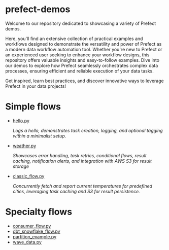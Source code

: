# prefect-demos
Welcome to our repository dedicated to showcasing a variety of Prefect demos. 

Here, you'll find an extensive collection of practical examples and workflows designed to demonstrate the versatility and power of Prefect as a modern data workflow automation tool. Whether you're new to Prefect or an experienced user seeking to enhance your workflow designs, this repository offers valuable insights and easy-to-follow examples. Dive into our demos to explore how Prefect seamlessly orchestrates complex data processes, ensuring efficient and reliable execution of your data tasks. 

Get inspired, learn best practices, and discover innovative ways to leverage Prefect in your data projects!

# Simple flows
- [hello.py](flows/simple_flows/hello.py)
    
    *Logs a hello, demonstrates task creation, logging, and optional tagging within a minimalist setup.*

- [weather.py](flows/simple_flows/weather.py)

    *Showcases error handling, task retries, conditional flows, result caching, notification alerts, and integration with AWS S3 for result storage*

- [classic_flow.py](flows/simple_flows/classic_flow.py)

    *Concurrently fetch and report current temperatures for predefined cities, leveraging task caching and S3 for result persistence.*

# Specialty flows
- [consumer_flow.py](flows/specialty_flows/consumer_flow.py)
- [dbt_snowflake_flow.py](flows/specialty_flows/dbt_snowflake_flow.py)
- [partition_example.py](flows/specialty_flows/dbt_snowflake_flow.py)
- [wave_data.py](flows/specialty_flows/dbt_snowflake_flow.py)






